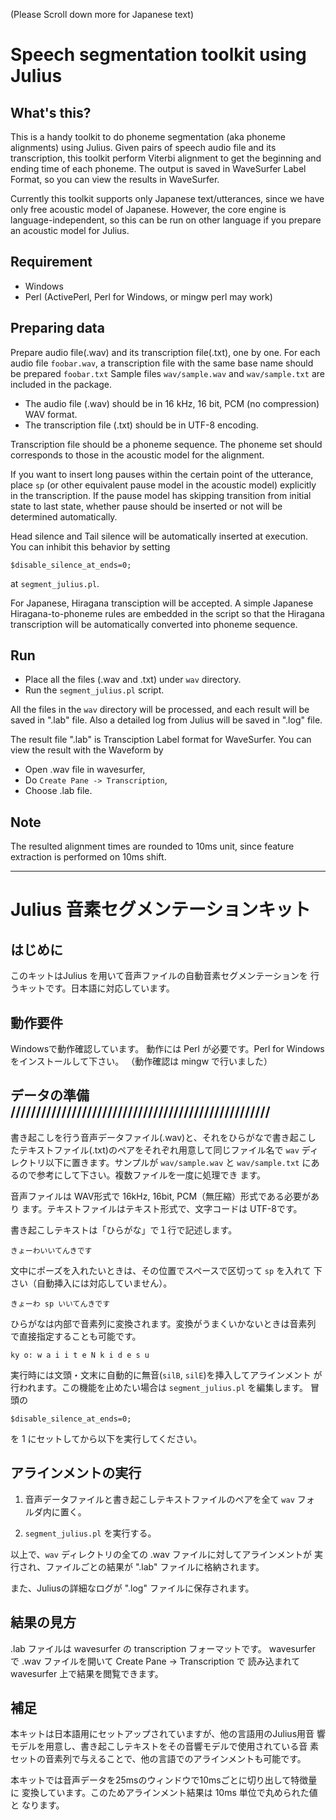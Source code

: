 (Please Scroll down more for Japanese text)

# Speech segmentation toolkit using Julius

## What's this?

This is a handy toolkit to do phoneme segmentation (aka phoneme alignments) using Julius.
Given pairs of speech audio file and its transcription, this toolkit perform Viterbi alignment to get the
beginning and ending time of each phoneme.  The output is saved in WaveSurfer Label Format, so you can view the
results in WaveSurfer.

Currently this toolkit supports only Japanese text/utterances, since we have only free acoustic model of Japanese.
However, the core engine is language-independent, so this can be run on other language if you prepare an acoustic model
for Julius.

## Requirement

- Windows
- Perl (ActivePerl, Perl for Windows, or mingw perl may work)

## Preparing data

Prepare audio file(.wav) and its transcription file(.txt), one by one.
For each audio file `foobar.wav`, a transcription file with the same base name should be prepared `foobar.txt`
Sample files `wav/sample.wav` and `wav/sample.txt` are included in the package.

- The audio file (.wav) should be in 16 kHz, 16 bit, PCM (no compression) WAV format.
- The transcription file (.txt) should be in UTF-8 encoding.

Transcription file should be a phoneme sequence.  The phoneme set should corresponds to those in the acoustic model
for the alignment.

If you want to insert long pauses within the certain point of the utterance, place `sp` (or
other equivalent pause model in the acoustic model) explicitly in the transcription.  If the pause model has skipping 
transition from initial state to last state, whether pause should be inserted or not will be determined automatically.

Head silence and Tail silence will be automatically inserted at execution.  You can inhibit this behavior by setting
```
$disable_silence_at_ends=0;
```
at `segment_julius.pl`.

For Japanese, Hiragana transciption will be accepted.  A simple Japanese Hiragana-to-phoneme rules are embedded in
the script so that the Hiragana transcription will be automatically converted into phoneme sequence.


## Run

- Place all the files (.wav and .txt) under `wav` directory.
- Run the `segment_julius.pl` script.

All the files in the `wav` directory will be processed, and each result will be saved in ".lab" file.
Also a detailed log from Julius will be saved in ".log" file.

The result file ".lab" is Transciption Label format for WaveSurfer.  You can view the result with the
Waveform by
- Open .wav file in wavesurfer,
- Do `Create Pane -> Transcription`,
- Choose .lab file.

## Note

The resulted alignment times are rounded to 10ms unit, since feature extraction is performed on 10ms shift.

---------------------------

# Julius 音素セグメンテーションキット

## はじめに

このキットはJulius を用いて音声ファイルの自動音素セグメンテーションを
行うキットです。日本語に対応しています。
  
## 動作要件

Windowsで動作確認しています。
動作には Perl が必要です。Perl for Windows　をインストールして下さい。
（動作確認は mingw で行いました）

## データの準備 ///////////////////////////////////////////////////

書き起こしを行う音声データファイル(.wav)と、それをひらがなで書き起こし
たテキストファイル(.txt)のペアをそれぞれ用意して同じファイル名で `wav`
ディレクトリ以下に置きます。サンプルが `wav/sample.wav` と
`wav/sample.txt` にあるので参考にして下さい。複数ファイルを一度に処理でき
ます。

音声ファイルは WAV形式で 16kHz, 16bit, PCM（無圧縮）形式である必要があり
ます。テキストファイルはテキスト形式で、文字コードは UTF-8です。

書き起こしテキストは「ひらがな」で１行で記述します。

    きょーわいいてんきです

文中にポーズを入れたいときは、その位置でスペースで区切って `sp` を入れて
下さい（自動挿入には対応していません）。

    きょーわ sp いいてんきです

ひらがなは内部で音素列に変換されます。変換がうまくいかないときは音素列
で直接指定することも可能です。

    ky o: w a i i t e N k i d e s u

実行時には文頭・文末に自動的に無音(`silB`, `silE`)を挿入してアラインメント
が行われます。この機能を止めたい場合は `segment_julius.pl` を編集します。
冒頭の

    $disable_silence_at_ends=0;

を 1 にセットしてから以下を実行してください。

## アラインメントの実行

1. 音声データファイルと書き起こしテキストファイルのペアを全て `wav` フォ
ルダ内に置く。

2. `segment_julius.pl` を実行する。

以上で、`wav` ディレクトリの全ての .wav ファイルに対してアラインメントが
実行され、ファイルごとの結果が ".lab" ファイルに格納されます。

また、Juliusの詳細なログが ".log" ファイルに保存されます。

## 結果の見方

.lab ファイルは wavesurfer の transcription フォーマットです。
wavesurfer で .wav ファイルを開いて Create Pane -> Transcription で
読み込まれて wavesurfer 上で結果を閲覧できます。


## 補足

本キットは日本語用にセットアップされていますが、他の言語用のJulius用音
響モデルを用意し、書き起こしテキストをその音響モデルで使用されている音
素セットの音素列で与えることで、他の言語でのアラインメントも可能です。

本キットでは音声データを25msのウィンドウで10msごとに切り出して特徴量に
変換しています。このためアラインメント結果は 10ms 単位で丸められた値と
なります。

